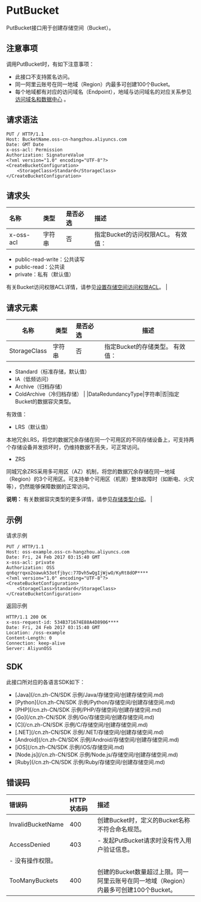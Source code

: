 # PutBucket

PutBucket接口用于创建存储空间（Bucket）。

## 注意事项

调用PutBucket时，有如下注意事项：

-   此接口不支持匿名访问。
-   同一阿里云账号在同一地域（Region）内最多可创建100个Bucket。
-   每个地域都有对应的访问域名（Endpoint），地域与访问域名的对应关系参见[访问域名和数据中心](/cn.zh-CN/开发指南/访问域名（Endpoint）/访问域名和数据中心.md) 。

## 请求语法

```
PUT / HTTP/1.1
Host: BucketName.oss-cn-hangzhou.aliyuncs.com
Date: GMT Date
x-oss-acl: Permission
Authorization: SignatureValue
<?xml version="1.0" encoding="UTF-8"?>
<CreateBucketConfiguration>
    <StorageClass>Standard</StorageClass>
</CreateBucketConfiguration>
```

## 请求头

|名称|类型|是否必选|描述|
|:-|:-|:---|:-|
|x-oss-acl|字符串|否|指定Bucket的访问权限ACL。 有效值：

-   public-read-write：公共读写
-   public-read：公共读
-   private：私有（默认值）

有关Bucket访问权限ACL详情，请参见[设置存储空间访问权限ACL](/cn.zh-CN/开发指南/存储空间（Bucket）/设置存储空间读写权限（ACL）.md)。 |

## 请求元素

|名称|类型|是否必选|描述|
|--|--|:---|--|
|StorageClass|字符串|否|指定Bucket的存储类型。 有效值：

-   Standard（标准存储，默认值）
-   IA（低频访问）
-   Archive（归档存储）
-   ColdArchive（冷归档存储） |
|DataRedundancyType|字符串|否|指定Bucket的数据容灾类型。

有效值：

-   LRS（默认值）

本地冗余LRS，将您的数据冗余存储在同一个可用区的不同存储设备上，可支持两个存储设备并发损坏时，仍维持数据不丢失，可正常访问。

-   ZRS

同城冗余ZRS采用多可用区（AZ）机制，将您的数据冗余存储在同一地域（Region）的3个可用区。可支持单个可用区（机房）整体故障时（如断电、火灾等），仍然能够保障数据的正常访问。


**说明：** 有关数据容灾类型的更多详情，请参见[存储类型介绍](/cn.zh-CN/开发指南/存储类型/存储类型介绍.md)。 |

## 示例

请求示例

```
PUT / HTTP/1.1
Host: oss-example.oss-cn-hangzhou.aliyuncs.com
Date: Fri, 24 Feb 2017 03:15:40 GMT
x-oss-acl: private
Authorization: OSS qn6qrrqxo2oawuk53otfjbyc:77Dvh5wQgIjWjwO/KyRt8dOP****
<?xml version="1.0" encoding="UTF-8"?>
<CreateBucketConfiguration>
    <StorageClass>Standard</StorageClass>
</CreateBucketConfiguration>
```

返回示例

```
HTTP/1.1 200 OK
x-oss-request-id: 534B371674E88A4D8906****
Date: Fri, 24 Feb 2017 03:15:40 GMT
Location: /oss-example
Content-Length: 0
Connection: keep-alive
Server: AliyunOSS
```

## SDK

此接口所对应的各语言SDK如下：

-   [Java](/cn.zh-CN/SDK 示例/Java/存储空间/创建存储空间.md)
-   [Python](/cn.zh-CN/SDK 示例/Python/存储空间/创建存储空间.md)
-   [PHP](/cn.zh-CN/SDK 示例/PHP/存储空间/创建存储空间.md)
-   [Go](/cn.zh-CN/SDK 示例/Go/存储空间/创建存储空间.md)
-   [C](/cn.zh-CN/SDK 示例/C/存储空间/创建存储空间.md)
-   [.NET](/cn.zh-CN/SDK 示例/.NET/存储空间/创建存储空间.md)
-   [Android](/cn.zh-CN/SDK 示例/Android/存储空间/创建存储空间.md)
-   [iOS](/cn.zh-CN/SDK 示例/iOS/存储空间.md)
-   [Node.js](/cn.zh-CN/SDK 示例/Node.js/存储空间/创建存储空间.md)
-   [Ruby](/cn.zh-CN/SDK 示例/Ruby/存储空间/创建存储空间.md)

## 错误码

|错误码|HTTP 状态码|描述|
|:--|:-------|:-|
|InvalidBucketName|400|创建Bucket时，定义的Bucket名称不符合命名规范。|
|AccessDenied|403|-   发起PutBucket请求时没有传入用户验证信息。
-   没有操作权限。 |
|TooManyBuckets|400|创建的Bucket数量超过上限。同一阿里云账号在同一地域（Region）内最多可创建100个Bucket。|

